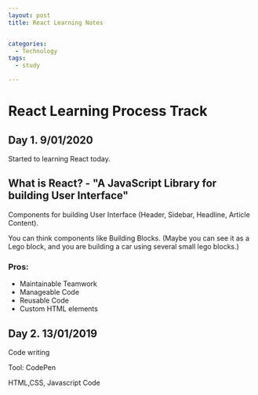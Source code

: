 ```yaml
---
layout: post
title: React Learning Notes


categories:
  - Technology
tags:
  - study

---
```


# React Learning Process Track
## Day 1. 9/01/2020
Started to learning React today. 


## What is React? -  "A JavaScript Library for building User Interface" 

Components for building User Interface (Header, Sidebar, Headline, Article Content). 

You can think components like Building Blocks. (Maybe you can see it as a Lego block, and you are building a car using several small lego blocks.) 

### Pros: 
- Maintainable Teamwork
- Manageable Code
- Reusable Code
- Custom HTML elements

## Day 2. 13/01/2019
Code writing

Tool: CodePen

HTML,CSS, Javascript Code 
